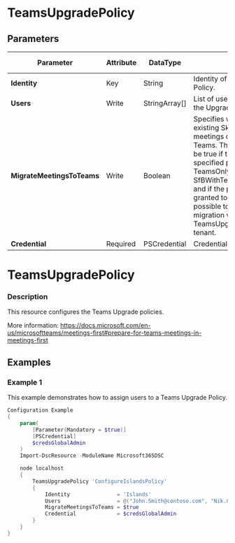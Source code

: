 ﻿# TeamsUpgradePolicy

## Parameters

| Parameter | Attribute | DataType | Description | Allowed Values |
| --- | --- | --- | --- | --- |
| **Identity** | Key | String | Identity of the Teams Upgrade Policy. ||
| **Users** | Write | StringArray[] | List of users that will be granted the Upgrade Policy to. ||
| **MigrateMeetingsToTeams** | Write | Boolean | Specifies whether to move existing Skype for Business meetings organized by the user to Teams. This parameter can only be true if the mode of the specified policy instance is either TeamsOnly or SfBWithTeamsCollabAndMeetings, and if the policy instance is being granted to a specific user. It not possible to trigger meeting migration when granting TeamsUpgradePolicy to the entire tenant. ||
| **Credential** | Required | PSCredential | Credentials of the Teams Admin ||


# TeamsUpgradePolicy

### Description

This resource configures the Teams Upgrade policies.

More information: https://docs.microsoft.com/en-us/microsoftteams/meetings-first#prepare-for-teams-meetings-in-meetings-first

## Examples

### Example 1

This example demonstrates how to assign users to a Teams Upgrade Policy.

```powershell
Configuration Example
{
    param(
        [Parameter(Mandatory = $true)]
        [PSCredential]
        $credsGlobalAdmin
    )
    Import-DscResource -ModuleName Microsoft365DSC

    node localhost
    {
        TeamsUpgradePolicy 'ConfigureIslandsPolicy'
        {
            Identity               = 'Islands'
            Users                  = @("John.Smith@contoso.com", "Nik.Charlebois@contoso.com")
            MigrateMeetingsToTeams = $true
            Credential             = $credsGlobalAdmin
        }
    }
}
```

